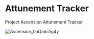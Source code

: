 # Attunement Tracker
Project Ascension Attunement Tracker

![Ascension_0aQmb7ig4y](https://github.com/user-attachments/assets/385b6185-d470-4933-bde4-d73937c84ecd)
